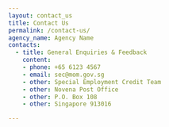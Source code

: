 ```yaml
---
layout: contact_us
title: Contact Us
permalink: /contact-us/
agency_name: Agency Name
contacts:
  - title: General Enquiries & Feedback
    content:
    - phone: +65 6123 4567
    - email: sec@mom.gov.sg
    - other: Special Employment Credit Team
    - other: Novena Post Office
    - other: P.O. Box 108
    - other: Singapore 913016

---
```

